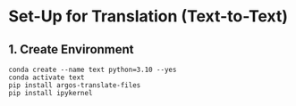 # Set-Up for Translation (Text-to-Text)

## 1. Create Environment 

```
conda create --name text python=3.10 --yes
conda activate text
pip install argos-translate-files
pip install ipykernel
```